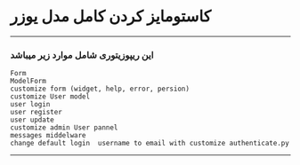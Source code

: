 # کاستومایز کردن کامل مدل یوزر
***
### این ریپوزیتوری شامل موارد زیر میباشد

```
Form
ModelForm
customize form (widget, help, error, persion)
customize User model
user login
user register
user update
customize admin User pannel
messages middelware
change default login  username to email with customize authenticate.py
```
***
